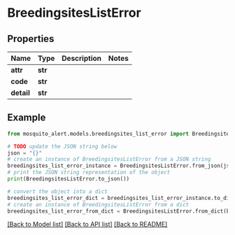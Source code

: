 # BreedingsitesListError


## Properties

Name | Type | Description | Notes
------------ | ------------- | ------------- | -------------
**attr** | **str** |  | 
**code** | **str** |  | 
**detail** | **str** |  | 

## Example

```python
from mosquito_alert.models.breedingsites_list_error import BreedingsitesListError

# TODO update the JSON string below
json = "{}"
# create an instance of BreedingsitesListError from a JSON string
breedingsites_list_error_instance = BreedingsitesListError.from_json(json)
# print the JSON string representation of the object
print(BreedingsitesListError.to_json())

# convert the object into a dict
breedingsites_list_error_dict = breedingsites_list_error_instance.to_dict()
# create an instance of BreedingsitesListError from a dict
breedingsites_list_error_from_dict = BreedingsitesListError.from_dict(breedingsites_list_error_dict)
```
[[Back to Model list]](../README.md#documentation-for-models) [[Back to API list]](../README.md#documentation-for-api-endpoints) [[Back to README]](../README.md)



